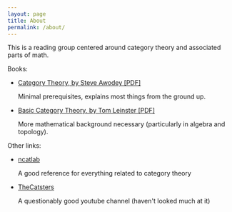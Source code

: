```yaml
---
layout: page
title: About
permalink: /about/
---
```


This is a reading group centered around category theory and associated parts of math.

Books:

- [Category Theory, by Steve Awodey [PDF]](https://people.mpi-sws.org/~dreyer/courses/catlogic/awodey.pdf)
  
  Minimal prerequisites, explains most things from the ground up.

- [Basic Category Theory, by Tom Leinster [PDF]](https://arxiv.org/pdf/1612.09375v1)

  More mathematical background necessary (particularly in algebra and topology).
  
Other links:

- [ncatlab](https://ncatlab.org)

  A good reference for everything related to category theory

- [TheCatsters](https://www.youtube.com/user/TheCatsters)

  A questionably good youtube channel (haven't looked much at it)
